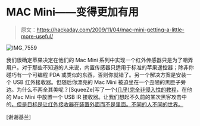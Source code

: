 # MAC Mini——变得更加有用

> 原文：<https://hackaday.com/2009/11/04/mac-mini-getting-a-little-more-useful/>

![IMG_7559](img/6ddddc2baad4d483e7adf1d87ff1ba78.png "IMG_7559")

我们很确定苹果决定在他们的 Mac Mini 系列中实现一个红外传感器只是为了嘲弄用户。对于那些不知道的人来说，内置传感器只适用于标准的苹果遥控器；除非你碰巧有一个可编程 PDA 或类似的东西，否则你就错了。另一个解决方案是安装一个 USB 红外接收器。但随后你漂亮的 Mac Mini 被迫坐在一个丑陋的黑匣子旁边。为什么不两全其美呢？[SqueeZe]写了一个[(几乎)完全非侵入性的教程](http://www.xpmediacentre.com.au/community/other-hardware-windows-7/37774-how-get-built-mac-mini-ir-receiver-work-properly.html)，在他的 Mac Mini 中放置一个 USB IR 接收器。让我们想起不久前的某次黑客攻击中的[，但是目标是让红外接收器在装置外面而不是里面。不同的人不同的世界。](http://hackaday.com/2009/10/25/extended-ir-input/)

[谢谢基兰]